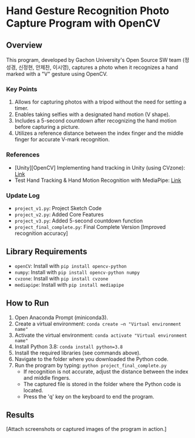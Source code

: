 # Hand Gesture Recognition Photo Capture Program with OpenCV

## Overview
This program, developed by Gachon University's Open Source SW team (정성경, 신정현, 안제찬, 이시영), captures a photo when it recognizes a hand marked with a "V" gesture using OpenCV.

### Key Points
1. Allows for capturing photos with a tripod without the need for setting a timer.
2. Enables taking selfies with a designated hand motion (V shape).
3. Includes a 5-second countdown after recognizing the hand motion before capturing a picture.
4. Utilizes a reference distance between the index finger and the middle finger for accurate V-mark recognition.

### References
- [Unity][OpenCV] Implementing hand tracking in Unity (using CVzone): [Link](https://blog.naver.com/jeongmin062/223274596058)
- Test Hand Tracking & Hand Motion Recognition with MediaPipe: [Link](https://vrworld.tistory.com/12)

### Update Log
- `project_v1.py`: Project Sketch Code
- `project_v2.py`: Added Core Features
- `project_v3.py`: Added 5-second countdown function
- `project_final_complete.py`: Final Complete Version [Improved recognition accuracy]

## Library Requirements
- `openCV`: Install with `pip install opencv-python`
- `numpy`: Install with `pip install opencv-python numpy`
- `cvzone`: Install with `pip install cvzone`
- `mediapipe`: Install with `pip install mediapipe`

## How to Run
1. Open Anaconda Prompt (miniconda3).
2. Create a virtual environment: `conda create –n "Virtual environment name"`
3. Activate the virtual environment: `conda activate "Virtual environment name"`
4. Install Python 3.8: `conda install python=3.8`
5. Install the required libraries (see commands above).
6. Navigate to the folder where you downloaded the Python code.
7. Run the program by typing: `python project_final_complete.py`
   - If recognition is not accurate, adjust the distance between the index and middle fingers.
   - The captured file is stored in the folder where the Python code is located.
   - Press the 'q' key on the keyboard to end the program.

## Results
[Attach screenshots or captured images of the program in action.]

